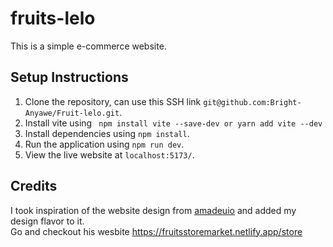 # fruits-lelo

This is a simple e-commerce website.

## Setup Instructions
1. Clone the repository, can use this SSH link ```git@github.com:Bright-Anyawe/Fruit-lelo.git```.
2. Install vite using ``` npm install vite --save-dev or yarn add vite --dev```
2. Install dependencies using ```npm install```.
3. Run the application using ```npm run dev```.
4. View the live website at ```localhost:5173/```.

## Credits
I took inspiration of the website design from [amadeuio](https://github.com/amadeuio/fruits-store) and added my design flavor to it.  
Go and checkout his wesbite https://fruitsstoremarket.netlify.app/store
